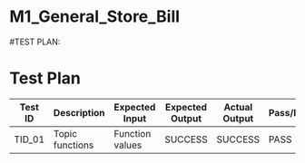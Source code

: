 # M1_General_Store_Bill

#TEST PLAN:
# Test Plan

|  Test ID | Description  | Expected Input  | Expected Output  | Actual Output  | Pass/Fail |
|---|---|---|---|---|---|
| TID_01  | Topic functions  | Function values| SUCCESS  |SUCCESS| PASS  |
